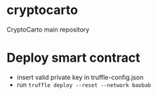 # cryptocarto
CryptoCarto main repository


# Deploy smart contract

- insert valid private key in truffle-config.json
- run `truffle deploy --reset --network baobab`

